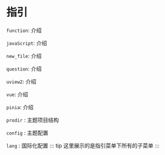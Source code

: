 # 指引
`function`: 介绍

`javaScript`: 介绍

`new_file`: 介绍

`question`: 介绍

`uview2`: 介绍

`vue`: 介绍

`pinia`: 介绍

`prodir` : 主题项目结构

`config` : 主题配置

`lang` : 国际化配置
::: tip
这里展示的是指引菜单下所有的子菜单
:::